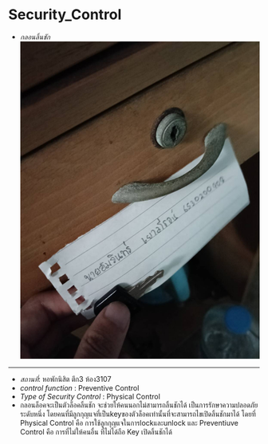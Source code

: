 # Security_Control
- *กลอนลิ้นชัก*
![alt text](img/Security_Control.jpg)
---
- *สถานที่*: หอพักนิสิต ตึก3 ห้อง3107
- *control function* : Preventive Control
- *Type of Security Control* : Physical Control
- กลอนล็อคจะเป็นตัวล็อคลิ้นชัก จะช่วยให้คนนอกไม่สามารถลิ้นชักได้ เป็นการรักษาความปลอดภัยระดับหนึ่ง โดยคนที่มีลูกกุญแจที่เป็นkeyของตัวล็อคเท่านั้นที่จะสามารถไขเปิดลิ้นชักมาได้ โดยที่ Physical Control คือ การใช้ลูกกุญแจในการlockและunlock และ Preventiuve Control คือ การที่ไม่ให้คนอื่น ที่ไม่ได้ถือ Key เปิดลิ้นชักได้




